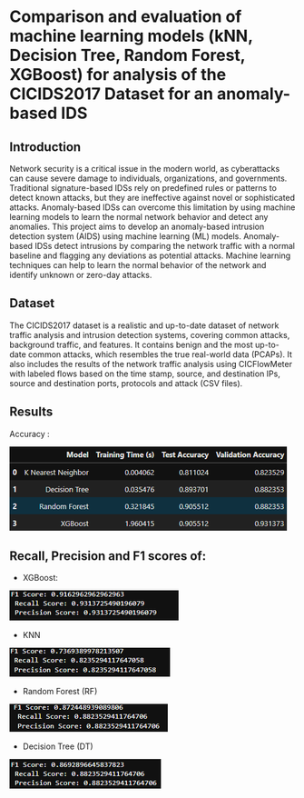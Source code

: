 # Comparison and evaluation of machine learning models (kNN, Decision Tree, Random Forest, XGBoost) for analysis of the CICIDS2017 Dataset for an anomaly-based IDS

## Introduction
Network security is a critical issue in the modern world, as cyberattacks can cause severe damage to individuals, organizations, and governments. Traditional signature-based IDSs rely on predefined rules or patterns to detect known attacks, but they are ineffective against novel or sophisticated attacks. Anomaly-based IDSs can overcome this limitation by using machine learning models to learn the normal network behavior and detect any anomalies. This project aims to develop an anomaly-based intrusion detection system (AIDS) using machine learning (ML) models. Anomaly-based IDSs detect intrusions by comparing the network traffic with a normal baseline and flagging any deviations as potential attacks. Machine learning techniques can help to learn the normal behavior of the network and identify unknown or zero-day attacks.

## Dataset
The CICIDS2017 dataset is a realistic and up-to-date dataset of network traffic analysis and intrusion detection systems, covering common attacks, background traffic, and features. It contains benign and the most up-to-date common attacks, which resembles the true real-world data (PCAPs). It also includes the results of the network traffic analysis using CICFlowMeter with labeled flows based on the time stamp, source, and destination IPs, source and destination ports, protocols and attack (CSV files).

## Results

Accuracy :  

![accuracy scores; training and test times](https://github.com/sin4ch/anomaly-based-IDS-using-ML/blob/main/Screenshot%202024-04-09%20114124.png)

## Recall, Precision and F1 scores of:
- XGBoost:

![XGBoost Recall, Precision and F1 scores](https://github.com/sin4ch/anomaly-based-IDS-using-ML/blob/main/XGBoost.png)
- KNN

![KNN Recall, Precision and F1 scores](https://github.com/sin4ch/anomaly-based-IDS-using-ML/blob/main/KNN.png)
- Random Forest (RF)

![RF Recall, Precision and F1 scores](https://github.com/sin4ch/anomaly-based-IDS-using-ML/blob/main/RandomForest.png)
- Decision Tree (DT)
  
![DT Recall, Precision and F1 scores](https://github.com/sin4ch/anomaly-based-IDS-using-ML/blob/main/Decision_Tree.png)




